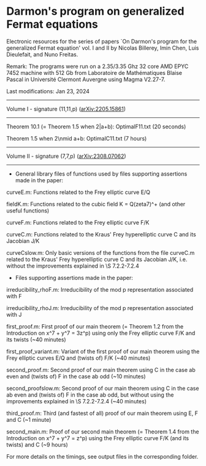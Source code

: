 # Darmon's program on generalized Fermat equations
Electronic resources for the series of papers `On Darmon's program for the generalized Fermat equation' vol. I and II by Nicolas Billerey, Imin Chen, Luis Dieulefait, and Nuno Freitas.

Remark: The programs were run on a 2.35/3.35 Ghz 32 core AMD EPYC 7452 machine with 512 Gb from Laboratoire de Mathématiques Blaise Pascal in Université Clermont Auvergne using Magma V2.27-7.

Last modifications: Jan 23, 2024

********************************
Volume I - signature (11,11,p) (<a href="https://arxiv.org/abs/2205.15861">arXiv:2205.15861</a>)
********************************

Theorem 10.1 (= Theorem 1.5 when 2|a+b):  OptimalF11.txt (20 seconds) 

Theorem 1.5 when 2\nmid a+b: OptimalC11.txt (7 hours)



********************************
Volume II - signature (7,7,p) (<a href="https://arxiv.org/abs/2308.07062">arXiv:2308.07062</a>)
********************************

* General library files of functions used by files supporting assertions made in the paper:

curveE.m: Functions related to the Frey elliptic curve E/Q

fieldK.m: Functions related to the cubic field K = Q(zeta7)^+ (and other useful functions)

curveF.m: Functions related to the Frey elliptic curve F/K

curveC.m: Functions related to the Kraus' Frey hyperelliptic curve C and its Jacobian J/K

curveCslow.m: Only basic versions of the functions from the file curveC.m related to the Kraus' Frey hyperelliptic curve C and its Jacobian J/K, i.e. without the improvements explained in \S 7.2.2-7.2.4


* Files supporting assertions made in the paper:

irreducibility_rhoF.m: Irreducibility of the mod p representation associated with F

irreducibility_rhoJ.m: Irreducibility of the mod p representation associated with J

first_proof.m: First proof of our main theorem (= Theorem 1.2 from the Introduction on x^7 + y^7 = 3z^p) using only the Frey elliptic curve F/K and its twists (~40 minutes)

first_proof_variant.m: Variant of the first proof of our main theorem using the Frey elliptic curves E/Q and (twists of) F/K (~40 minutes)

second_proof.m: Second proof of our main theorem using C in the case ab even and (twists of) F in the case ab odd (~10 minutes)

second_proofslow.m: Second proof of our main theorem using C in the case ab even and (twists of) F in the case ab odd, but without using the improvements explained in \S 7.2.2-7.2.4 (~40 minutes)

third_proof.m: Third (and fastest of all) proof of our main theorem using E, F and C (~1 minute)

second_main.m: Proof of our second main theorem (= Theorem 1.4 from the Introduction on x^7 + y^7 = z^p) using the Frey elliptic curve F/K (and its twists) and C (~9 hours)

For more details on the timings, see output files in the corresponding folder.
